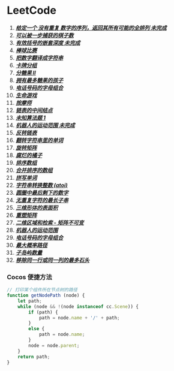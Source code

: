 # LeetCode

1. **_[给定一个 没有重复 数字的序列，返回其所有可能的全排列 未完成](./javascript/LeetCode/AllPermutation(unfinished).js)_**
2. **_[可以被一步捕获的棋子数](./javascript/LeetCode/AvailableCatchOfVehicles.js)_**
3. **_[有效括号的嵌套深度 未完成](./javascript/LeetCode/BacketsNestDepth(unfinished).js)_**
4. **_[棒球比赛](./javascript/LeetCode/BaseBallGame.js)_**
5. **_[把数字翻译成字符串](./javascript/LeetCode/BaShuZiFanYiChengZiFuChuanLcof.js)_**
6. **_[卡牌分组](./javascript/LeetCode/CardsAreGrouped.js)_**
7. **_[分糖果 II](./javascript/LeetCode/DistributeCandiesToPeople.js)_**
8. **_[拥有最多糖果的孩子](./javascript/LeetCode/KidsWithTheGreatestNumberOfCandies.js)_**
9. **_[电话号码的字母组合](./javascript/LeetCode/LetterCombinationsOfTelephoneNumbers.js)_**
10. **_[生命游戏](./javascript/LeetCode/LiveGame.js)_**
11. **_[按摩师](./javascript/LeetCode/Massager.js)_**
12. **_[链表的中间结点](./javascript/LeetCode/MiddleOfTheLinkedList.js)_**
13. **_[未知算法题 1](./javascript/LeetCode/oddOrEvenArr.js)_**
14. **_[机器人的运动范围 未完成](./javascript/LeetCode/RangeOfMotionOfTheRobot(unfinished).js)_**
15. **_[反转链表](./javascript/LeetCode/ReverseLinkedList.js)_**
16. **_[翻转字符串里的单词](./javascript/LeetCode/ReverseWordInAString.js)_**
17. **_[旋转矩阵](./javascript/LeetCode/RotationMatrix.js)_**
18. **_[腐烂的橘子](./javascript/LeetCode/RottingOranges.js)_**
19. **_[排序数组](./javascript/LeetCode/SortAnArray.js)_**
20. **_[合并排序的数组](./javascript/LeetCode/SortedMergeLcci.js)_**
21. **_[拼写单词](./javascript/LeetCode/SpellWord.js)_**
22. **_[字符串转换整数 (atoi)](<./javascript/LeetCode/String-convertedIntegers(ATOI).js>)_**
23. **_[圆圈中最后剩下的数字](./javascript/LeetCode/TheLastNumberLeftInTheCircle.js)_**
24. **_[无重复字符的最长子串](./javascript/LeetCode/TheOldestStringWithoutRepeatingCharacters.js)_**
25. **_[三维形体的表面积](./javascript/LeetCode/ThreeDimensionalSuperficialArea.js)_**
26. **_[重塑矩阵](./javascript/LeetCode/ReshapeTheMatrix.js)_**
27. **_[二维区域和检索 - 矩阵不可变](./javascript/LeetCode/RangeSumQuery2dImmutable.js)_**
28. **_[机器人的运动范围](./javascript/LeetCode/RangeOfMotionOfTheRobot.js)_**
29. **_[电话号码的字母组合](./javascript/LeetCode/TelephoneNumberCombination.js)_**
30. **_[最大概率路径](./javascript/LeetCode/1514_PathWithMaximumProbability.js)_**
31. **_[子岛屿数量](./javascript/LeetCode/1905_CountSubIslands.js)_**
32. **_[移除同一行或同一列的最多石头](./javascript/LeetCode/947_MostStonesRemovedWithSameRowOrColumn.js)_**

### Cocos 便捷方法

```JavaScript
// 打印某个组件所在节点树的路径
function getNodePath (node) {
    let path;
    while (node && !(node instanceof cc.Scene)) {
        if (path) {
            path = node.name + '/' + path;
        }
        else {
            path = node.name;
        }
        node = node.parent;
    }
    return path;
}
```

